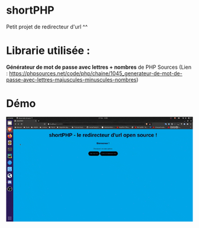 # shortPHP
Petit projet de redirecteur d'url ^^
# Librarie utilisée :
**Générateur de mot de passe avec lettres + nombres** de PHP Sources (Lien :  https://phpsources.net/code/php/chaine/1045_generateur-de-mot-de-passe-avec-lettres-majuscules-minuscules-nombres)
# Démo
![](https://raw.githubusercontent.com/Rix565/shortPHP/main/demo/demo-v1.gif)
